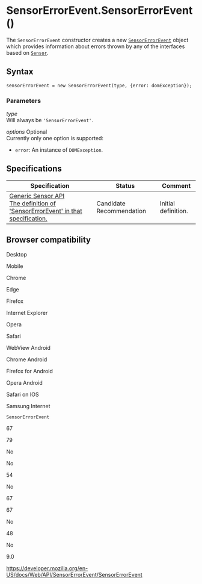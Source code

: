 SensorErrorEvent.SensorErrorEvent()
===================================

The `SensorErrorEvent` constructor creates a new [`SensorErrorEvent`](../sensorerrorevent) object which provides information about errors thrown by any of the interfaces based on [`Sensor`](../sensor).

Syntax
------

    sensorErrorEvent = new SensorErrorEvent(type, {error: domException});

### Parameters

*type*  
Will always be `'SensorErrorEvent'`.

 *options* <span class="badge inline optional">Optional</span>   
Currently only one option is supported:

-   `error`: An instance of <span class="page-not-created">`DOMException`</span>.

Specifications
--------------

<table><thead><tr class="header"><th>Specification</th><th>Status</th><th>Comment</th></tr></thead><tbody><tr class="odd"><td><a href="https://www.w3.org/TR/generic-sensor/#dom-sensorerrorevent-sensorerrorevent">Generic Sensor API<br />
<span class="small">The definition of 'SensorErrorEvent' in that specification.</span></a></td><td><span class="spec-cr">Candidate Recommendation</span></td><td>Initial definition.</td></tr></tbody></table>

Browser compatibility
---------------------

Desktop

Mobile

Chrome

Edge

Firefox

Internet Explorer

Opera

Safari

WebView Android

Chrome Android

Firefox for Android

Opera Android

Safari on IOS

Samsung Internet

`SensorErrorEvent`

67

79

No

No

54

No

67

67

No

48

No

9.0

<a href="https://developer.mozilla.org/en-US/docs/Web/API/SensorErrorEvent/SensorErrorEvent" class="_attribution-link">https://developer.mozilla.org/en-US/docs/Web/API/SensorErrorEvent/SensorErrorEvent</a>
